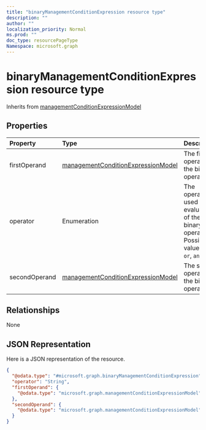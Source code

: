 ```yaml
---
title: "binaryManagementConditionExpression resource type"
description: ""
author: ""
localization_priority: Normal
ms.prod: ""
doc_type: resourcePageType
Namespace: microsoft.graph
---
```



# binaryManagementConditionExpression resource type




Inherits from [managementConditionExpressionModel](../resources/managementConditionExpressionModel.md)

## Properties
|Property|Type|Description|
|:---|:---|:---|
|firstOperand|[managementConditionExpressionModel](../resources/managementConditionExpressionModel.md)|The first operand of the binary operation.|
|operator|Enumeration|The operator used in the evaluation of the binary operation. Possible values are: `or`, `and`.|
|secondOperand|[managementConditionExpressionModel](../resources/managementConditionExpressionModel.md)|The second operand of the binary operation.|

## Relationships
None

## JSON Representation
Here is a JSON representation of the resource.
<!-- {
  "blockType": "resource",
  "@odata.type": "microsoft.graph.binaryManagementConditionExpression"
}
-->
``` json
{
  "@odata.type": "#microsoft.graph.binaryManagementConditionExpression",
  "operator": "String",
  "firstOperand": {
    "@odata.type": "microsoft.graph.managementConditionExpressionModel"
  },
  "secondOperand": {
    "@odata.type": "microsoft.graph.managementConditionExpressionModel"
  }
}
```

